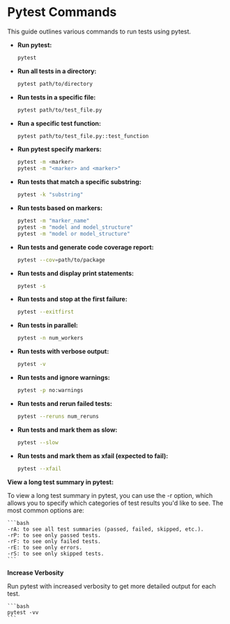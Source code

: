 # Pytest Commands

This guide outlines various commands to run tests using pytest.

- **Run pytest:**
    ```bash
    pytest
    ```

- **Run all tests in a directory:**
    ```bash
    pytest path/to/directory
    ```

- **Run tests in a specific file:**
    ```bash
    pytest path/to/test_file.py
    ```

- **Run a specific test function:**
    ```bash
    pytest path/to/test_file.py::test_function
    ```

- **Run pytest specify markers:**
    ```bash
    pytest -m <marker>
    pytest -m "<marker> and <marker>"
    ```

- **Run tests that match a specific substring:**
    ```bash
    pytest -k "substring"
    ```

- **Run tests based on markers:**
    ```bash
    pytest -m "marker_name"
    pytest -m "model and model_structure"
    pytest -m "model or model_structure"
    ```

- **Run tests and generate code coverage report:**
    ```bash
    pytest --cov=path/to/package
    ```

- **Run tests and display print statements:**
    ```bash
    pytest -s
    ```

- **Run tests and stop at the first failure:**
    ```bash
    pytest --exitfirst
    ```

- **Run tests in parallel:**
    ```bash
    pytest -n num_workers
    ```

- **Run tests with verbose output:**
    ```bash
    pytest -v
    ```

- **Run tests and ignore warnings:**
    ```bash
    pytest -p no:warnings
    ```

- **Run tests and rerun failed tests:**
    ```bash
    pytest --reruns num_reruns
    ```

- **Run tests and mark them as slow:**
    ```bash
    pytest --slow
    ```

- **Run tests and mark them as xfail (expected to fail):**
    ```bash
    pytest --xfail
    ```

 **View a long test summary in pytest:**

To view a long test summary in pytest, you can use the -r option, which allows you to specify which categories of test results you'd like to see. The most common options are:

    ```bash
    -rA: to see all test summaries (passed, failed, skipped, etc.).
    -rP: to see only passed tests.
    -rF: to see only failed tests.
    -rE: to see only errors.
    -rS: to see only skipped tests.
    ```

**Increase Verbosity**

Run pytest with increased verbosity to get more detailed output for each test.

    ```bash
    pytest -vv
    ```